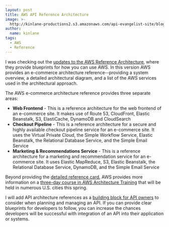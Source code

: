 ```yaml
---
layout: post
title: AWS API Reference Architecture
image: >-
  http://kinlane-productions2.s3.amazonaws.com/api-evangelist-site/blog/aws-ecommerce-reference-architecture.png
author:
  name: kinlane
tags:
  - AWS
  - Reference
---
```

I was checking out the [updates to the AWS Reference Architecture](http://aws.typepad.com/aws/2013/02/three-new-aws-reference-architectures-for-e-commerce.html), where they provide blueprints for how you can use AWS. In this version AWS provides an e-commerce architecture reference--providing a system overview, a detailed architectural diagram, and a list of the AWS services used in the architectural approach.

The AWS e-commerce architecture reference provides three separate areas:

*   **Web Frontend** \- This is a reference architecture for the web frontend of an e-commerce site. It makes use of Route 53, CloudFront, Elastic Beanstalk, S3, ElastiCache, DynamoDB and CloudSearch
*   **Checkout Pipeline** \- This is a reference architecture for a secure and highly available checkout pipeline service for an e-commerce site. It uses the Virtual Private Cloud, the Simple Workflow Service, Elastic Beanstalk, the Relational Database Service, and the Simple Email Service
*   **Marketing & Recommendations Service** - This is a reference architecture for a marketing and recommendation service for an e-commerce site. It uses Elastic MapReduce, S3, Elastic Beanstalk, the Relational Database Service, DynamoDB, and the Simple Email Service

Beyond providing the [detailed reference card](http://media.amazonwebservices.com/architecturecenter/AWS_ac_ra_ecommerce_webfrontend_14.pdf), AWS provides more information on a [three-day course in AWS Architecture Training](http://aws.amazon.com/aws-training/architect/) that will be held in numerous U.S. cities this spring.

I will add API architecture references as a [building block for API owners](/) to consider when planning and managing an API. If you can provide clear blueprints for developers to follow, you can increase the chances developers will be successful with integration of an API into their application or systems.